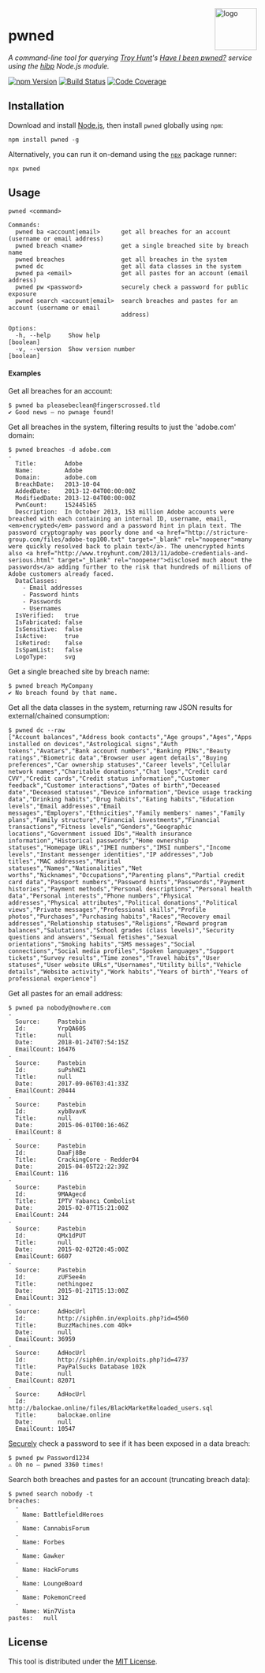 <a href="https://wkovacs64.github.io/pwned">
  <img
    alt="logo"
    title="logo"
    src="https://wkovacs64.github.io/pwned/logo.png"
    align="right"
    width="85"
  />
</a>

# pwned

_A command-line tool for querying [Troy Hunt][troy]'s [Have I been
pwned?][haveibeenpwned] service using the [hibp][hibp] Node.js module._

[![npm Version][npm-image]][npm-url] [![Build Status][travis-image]][travis-url]
[![Code Coverage][coverage-image]][coverage-url]

## Installation

Download and install [Node.js][nodejs], then install `pwned` globally using
`npm`:

```shell
npm install pwned -g
```

Alternatively, you can run it on-demand using the [`npx`][npx] package runner:

```shell
npx pwned
```

## Usage

```
pwned <command>

Commands:
  pwned ba <account|email>      get all breaches for an account (username or email address)
  pwned breach <name>           get a single breached site by breach name
  pwned breaches                get all breaches in the system
  pwned dc                      get all data classes in the system
  pwned pa <email>              get all pastes for an account (email address)
  pwned pw <password>           securely check a password for public exposure
  pwned search <account|email>  search breaches and pastes for an account (username or email
                                address)

Options:
  -h, --help     Show help                                                                 [boolean]
  -v, --version  Show version number                                                       [boolean]
```

#### Examples

Get all breaches for an account:

```
$ pwned ba pleasebeclean@fingerscrossed.tld
✔ Good news — no pwnage found!
```

Get all breaches in the system, filtering results to just the 'adobe.com'
domain:

```
$ pwned breaches -d adobe.com
-
  Title:        Adobe
  Name:         Adobe
  Domain:       adobe.com
  BreachDate:   2013-10-04
  AddedDate:    2013-12-04T00:00:00Z
  ModifiedDate: 2013-12-04T00:00:00Z
  PwnCount:     152445165
  Description:  In October 2013, 153 million Adobe accounts were breached with each containing an internal ID, username, email, <em>encrypted</em> password and a password hint in plain text. The password cryptography was poorly done and <a href="http://stricture-group.com/files/adobe-top100.txt" target="_blank" rel="noopener">many were quickly resolved back to plain text</a>. The unencrypted hints also <a href="http://www.troyhunt.com/2013/11/adobe-credentials-and-serious.html" target="_blank" rel="noopener">disclosed much about the passwords</a> adding further to the risk that hundreds of millions of Adobe customers already faced.
  DataClasses:
    - Email addresses
    - Password hints
    - Passwords
    - Usernames
  IsVerified:   true
  IsFabricated: false
  IsSensitive:  false
  IsActive:     true
  IsRetired:    false
  IsSpamList:   false
  LogoType:     svg
```

Get a single breached site by breach name:

```
$ pwned breach MyCompany
✔ No breach found by that name.
```

Get all the data classes in the system, returning raw JSON results for
external/chained consumption:

```
$ pwned dc --raw
["Account balances","Address book contacts","Age groups","Ages","Apps installed on devices","Astrological signs","Auth tokens","Avatars","Bank account numbers","Banking PINs","Beauty ratings","Biometric data","Browser user agent details","Buying preferences","Car ownership statuses","Career levels","Cellular network names","Charitable donations","Chat logs","Credit card CVV","Credit cards","Credit status information","Customer feedback","Customer interactions","Dates of birth","Deceased date","Deceased statuses","Device information","Device usage tracking data","Drinking habits","Drug habits","Eating habits","Education levels","Email addresses","Email messages","Employers","Ethnicities","Family members' names","Family plans","Family structure","Financial investments","Financial transactions","Fitness levels","Genders","Geographic locations","Government issued IDs","Health insurance information","Historical passwords","Home ownership statuses","Homepage URLs","IMEI numbers","IMSI numbers","Income levels","Instant messenger identities","IP addresses","Job titles","MAC addresses","Marital statuses","Names","Nationalities","Net worths","Nicknames","Occupations","Parenting plans","Partial credit card data","Passport numbers","Password hints","Passwords","Payment histories","Payment methods","Personal descriptions","Personal health data","Personal interests","Phone numbers","Physical addresses","Physical attributes","Political donations","Political views","Private messages","Professional skills","Profile photos","Purchases","Purchasing habits","Races","Recovery email addresses","Relationship statuses","Religions","Reward program balances","Salutations","School grades (class levels)","Security questions and answers","Sexual fetishes","Sexual orientations","Smoking habits","SMS messages","Social connections","Social media profiles","Spoken languages","Support tickets","Survey results","Time zones","Travel habits","User statuses","User website URLs","Usernames","Utility bills","Vehicle details","Website activity","Work habits","Years of birth","Years of professional experience"]
```

Get all pastes for an email address:

```
$ pwned pa nobody@nowhere.com
-
  Source:     Pastebin
  Id:         YrpQA60S
  Title:      null
  Date:       2018-01-24T07:54:15Z
  EmailCount: 16476
-
  Source:     Pastebin
  Id:         suPshHZ1
  Title:      null
  Date:       2017-09-06T03:41:33Z
  EmailCount: 20444
-
  Source:     Pastebin
  Id:         xyb8vavK
  Title:      null
  Date:       2015-06-01T00:16:46Z
  EmailCount: 8
-
  Source:     Pastebin
  Id:         DaaFj8Be
  Title:      CrackingCore - Redder04
  Date:       2015-04-05T22:22:39Z
  EmailCount: 116
-
  Source:     Pastebin
  Id:         9MAAgecd
  Title:      IPTV Yabancı Combolist
  Date:       2015-02-07T15:21:00Z
  EmailCount: 244
-
  Source:     Pastebin
  Id:         QMx1dPUT
  Title:      null
  Date:       2015-02-02T20:45:00Z
  EmailCount: 6607
-
  Source:     Pastebin
  Id:         zUFSee4n
  Title:      nethingoez
  Date:       2015-01-21T15:13:00Z
  EmailCount: 312
-
  Source:     AdHocUrl
  Id:         http://siph0n.in/exploits.php?id=4560
  Title:      BuzzMachines.com 40k+
  Date:       null
  EmailCount: 36959
-
  Source:     AdHocUrl
  Id:         http://siph0n.in/exploits.php?id=4737
  Title:      PayPalSucks Database 102k
  Date:       null
  EmailCount: 82071
-
  Source:     AdHocUrl
  Id:         http://balockae.online/files/BlackMarketReloaded_users.sql
  Title:      balockae.online
  Date:       null
  EmailCount: 10547
```

[Securely][search-by-range] check a password to see if it has been exposed in a
data breach:

```
$ pwned pw Password1234
⚠ Oh no — pwned 3360 times!
```

Search both breaches and pastes for an account (truncating breach data):

```
$ pwned search nobody -t
breaches:
  -
    Name: BattlefieldHeroes
  -
    Name: CannabisForum
  -
    Name: Forbes
  -
    Name: Gawker
  -
    Name: HackForums
  -
    Name: LoungeBoard
  -
    Name: PokemonCreed
  -
    Name: Win7Vista
pastes:   null
```

## License

This tool is distributed under the [MIT License](LICENSE.txt).

[npm-image]: https://img.shields.io/npm/v/pwned.svg?style=flat-square
[npm-url]: https://www.npmjs.com/package/pwned
[travis-image]:
  https://img.shields.io/travis/wKovacs64/pwned.svg?style=flat-square&branch=master
[travis-url]: https://travis-ci.org/wKovacs64/pwned
[coverage-image]:
  https://img.shields.io/coveralls/wKovacs64/pwned.svg?style=flat-square&branch=master
[coverage-url]: https://coveralls.io/github/wKovacs64/pwned?branch=master
[troy]: http://www.troyhunt.com
[haveibeenpwned]: https://haveibeenpwned.com
[hibp]: https://github.com/wKovacs64/hibp
[nodejs]: https://nodejs.org/en/download/
[npx]:
  https://medium.com/@maybekatz/introducing-npx-an-npm-package-runner-55f7d4bd282b
[search-by-range]:
  https://haveibeenpwned.com/API/v2#SearchingPwnedPasswordsByRange
